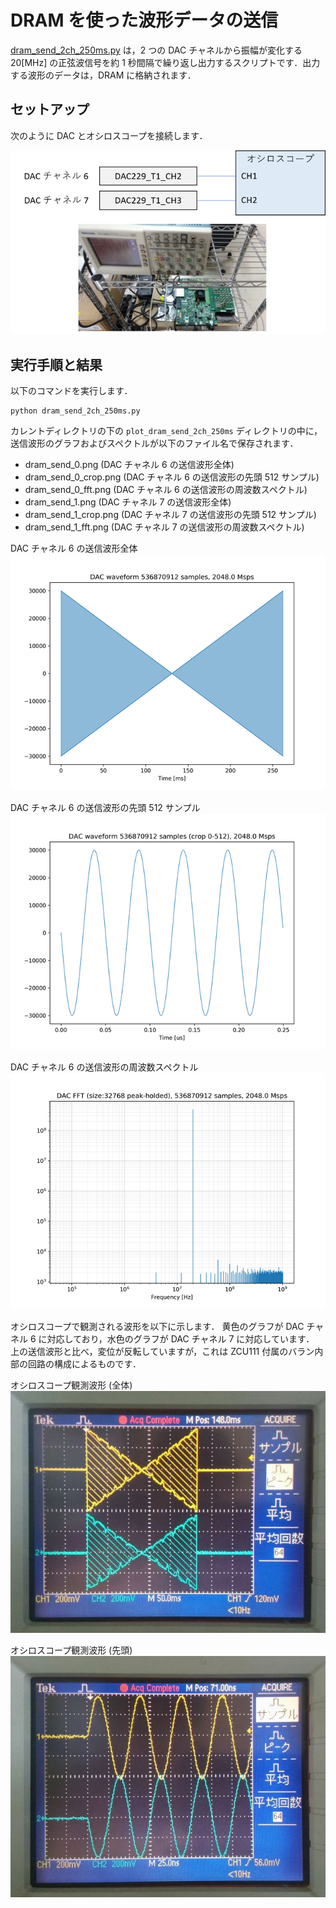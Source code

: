 # DRAM を使った波形データの送信

[dram_send_2ch_250ms.py](./dram_send_2ch_250ms.py) は，2 つの DAC チャネルから振幅が変化する 20[MHz] の正弦波信号を約 1 秒間隔で繰り返し出力するスクリプトです．出力する波形のデータは，DRAM に格納されます．

## セットアップ

次のように DAC とオシロスコープを接続します．

![セットアップ](./../../docs/images/dac-oscilloscope-connection.png)

## 実行手順と結果

以下のコマンドを実行します．

```
python dram_send_2ch_250ms.py
```

カレントディレクトリの下の `plot_dram_send_2ch_250ms` ディレクトリの中に，送信波形のグラフおよびスペクトルが以下のファイル名で保存されます．
- dram_send_0.png (DAC チャネル 6 の送信波形全体)
- dram_send_0_crop.png (DAC チャネル 6 の送信波形の先頭 512 サンプル)
- dram_send_0_fft.png (DAC チャネル 6 の送信波形の周波数スペクトル)
- dram_send_1.png (DAC チャネル 7 の送信波形全体)
- dram_send_1_crop.png (DAC チャネル 7 の送信波形の先頭 512 サンプル)
- dram_send_1_fft.png (DAC チャネル 7 の送信波形の周波数スペクトル)

DAC チャネル 6 の送信波形全体　　　　
![送信波形全体](images/dram_send_0.png)

DAC チャネル 6 の送信波形の先頭 512 サンプル
![送信波形の先頭 512 サンプル](images/dram_send_0_crop.png)

DAC チャネル 6 の送信波形の周波数スペクトル
![送信波形の周波数スペクトル](images/dram_send_0_fft.png)

オシロスコープで観測される波形を以下に示します．
黄色のグラフが DAC チャネル 6 に対応しており，水色のグラフが DAC チャネル 7 に対応しています．
上の送信波形と比べ，変位が反転していますが，これは ZCU111 付属のバラン内部の回路の構成によるものです．

オシロスコープ観測波形 (全体)        
![オシロスコープ観測波形 (全体)](images/dram_send_2ch_250ms-1.jpg)

オシロスコープ観測波形 (先頭)          
![オシロスコープ観測波形 (先頭)](images/dram_send_2ch_250ms-2.jpg)
